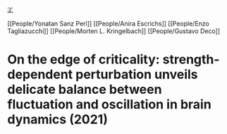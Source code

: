 [🇿](zotero://select/library/items/W2W9486G)

[[People/Yonatan Sanz Perl]] [[People/Anira Escrichs]] [[People/Enzo Tagliazucchi]] [[People/Morten L. Kringelbach]] [[People/Gustavo Deco]] 
# On the edge of criticality: strength-dependent perturbation unveils delicate balance between fluctuation and oscillation in brain dynamics (2021)

